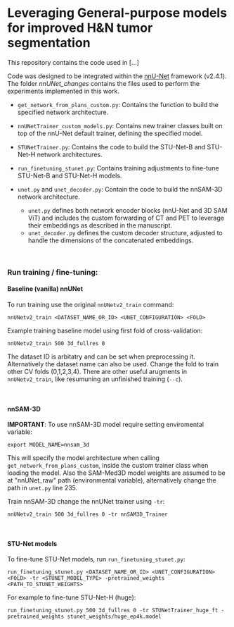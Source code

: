 # Leveraging General-purpose models for improved H&N tumor segmentation

This repository contains the code used in [...]

Code was designed to be integrated within the [nnU-Net](https://github.com/MIC-DKFZ/nnUNet) framework (v2.4.1). The folder *nnUNet_changes* contains the files used to perform the experiments implemented in this work.

- `get_network_from_plans_custom.py`: Contains the function to build the specified network architecture.

- `nnUNetTrainer_custom_models.py`: Contains new trainer classes built on top of the nnU-Net default trainer, defining the specified model.

- `STUNetTrainer.py`: Contains the code to build the STU-Net-B and STU-Net-H network architectures.

- `run_finetuning_stunet.py`: Contains training adjustments to fine-tune STU-Net-B and STU-Net-H models.

- `unet.py` and `unet_decoder.py`: Contain the code to build the nnSAM-3D network architecture.
  - `unet.py` defines both network encoder blocks (nnU-Net and 3D SAM ViT) and includes the custom forwarding of CT and PET to leverage their embeddings as described in the manuscript.
  - `unet_decoder.py` defines the custom decoder structure, adjusted to handle the dimensions of the concatenated embeddings.

<br />

### Run training / fine-tuning:

#### Baseline (vanilla) nnUNet

To run training use the original `nnUNetv2_train` command:

`nnUNetv2_train <DATASET_NAME_OR_ID> <UNET_CONFIGURATION> <FOLD>`

Example training baseline model using first fold of cross-validation:

`nnUNetv2_train 500 3d_fullres 0`

The dataset ID is arbitatry and can be set when preprocessing it. Alternatively the dataset name can also be used.
Change the fold to train other CV folds (0,1,2,3,4).
There are other useful arugments in `nnUNetv2_train`, like resumuning an unfinished training (`--c`). 

<br />

#### nnSAM-3D

**IMPORTANT**: To use nnSAM-3D model require setting enviromental variable:

`export MODEL_NAME=nnsam_3d`

This will specify the model architecture when calling `get_network_from_plans_custom`, inside the custom trainer class when loading the model. Also the SAM-Med3D model weights are assumed to be at "nnUNet_raw" path (environmental variable), alternatively change the path in `unet.py` line 235.

Train nnSAM-3D change the nnUNet trainer using `-tr`:

`nnUNetv2_train 500 3d_fullres 0 -tr nnSAM3D_Trainer`

<br />

#### STU-Net models

To fine-tune STU-Net models, run `run_finetuning_stunet.py`:

`run_finetuning_stunet.py <DATASET_NAME_OR_ID> <UNET_CONFIGURATION> <FOLD> -tr <STUNET_MODEL_TYPE> -pretrained_weights <PATH_TO_STUNET_WEIGHTS>`

For example to fine-tune STU-Net-H (huge):

`run_finetuning_stunet.py 500 3d_fullres 0 -tr STUNetTrainer_huge_ft -pretrained_weights stunet_weights/huge_ep4k.model`
